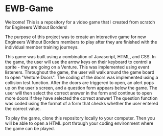 # EWB-Game

Welcome! This is a repository for a video game that I created from scratch for Engineers Without Borders!

The purpose of this project was to create an interactive game for new Engineers Without Borders members to play after they are finished with the individual member training journeys. 

This game was built using a combination of Javascript, HTML, and CSS. In the game, the user will use the arrow keys on their keyboard to control a sprite - they are going on a Venture.  This was implemented using event listeners. Throughout the game, the user will walk around the game board to open "Venture Doors". The coding of the doors was implemented using a collision test function. After the doors are triggered to open, an alert pops up on the user's screen, and a question form appears below the game. The user will then select the correct answer in the form and continue to open more doors if they have selected the correct answer! The question function was coded using the format of a form that checks whether the user entered the correct value. 

To play the game, clone this repository locally to your computer. Then you will be able to open a HTML port through your coding environment where the game can be played. 
